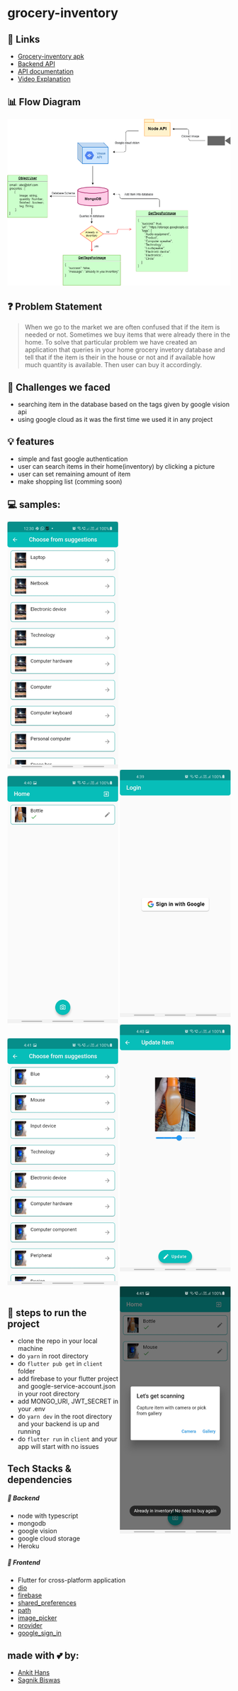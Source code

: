 # grocery-inventory

## 🔗 Links
- [Grocery-inventory apk](https://github.com/ankithans/help-me/)
- [Backend API](https://grocery-invent.herokuapp.com/)
- [API documentation](https://documenter.getpostman.com/view/11391372/TVetcSDt)
- [Video Explanation](https://vimeo.com/)

## 📊 Flow Diagram
<img src="https://github.com/ankithans/grocery-inventory/blob/main/abc.png">

## ❓ Problem Statement
> When we go to the market we are often confused that if the item is needed or not. Sometimes we buy items that were already there in the home. To solve that particular problem we have created an application that queries in your home grocery invetory database and tell that if the item is their in the house or not and if available how much quantity is available. Then user can buy it accordingly.

## 🤔 Challenges we faced
- searching item in the database based on the tags given by google vision api
- using google cloud as it was the first time we used it in any project

## 💡 features
- simple and fast google authentication
- user can search items in their home(inventory) by clicking a picture
- user can set remaining amount of item
- make shopping list (comming soon)


## 💻 samples:

<img src="https://github.com/ankithans/grocery-inventory/blob/main/client/screenshots/Screenshot_20201122-003056.jpg" width="250"> &nbsp;&nbsp;&nbsp;&nbsp; <img src="https://github.com/ankithans/grocery-inventory/blob/main/client/screenshots/Screenshot_20201122-163926.jpg" width="250" style="float:right"> &nbsp;&nbsp;&nbsp;&nbsp; &nbsp;&nbsp;&nbsp;&nbsp; <img src="" width="250">

<img src="https://github.com/ankithans/grocery-inventory/blob/main/client/screenshots/Screenshot_20201122-164030.jpg" width="250"> &nbsp;&nbsp;&nbsp;&nbsp; <img src="https://github.com/ankithans/grocery-inventory/blob/main/client/screenshots/Screenshot_20201122-164036.jpg" width="250" style="float:right"> &nbsp;&nbsp;&nbsp;&nbsp; &nbsp;&nbsp;&nbsp;&nbsp; <img src="" width="250">

<img src="https://github.com/ankithans/grocery-inventory/blob/main/client/screenshots/Screenshot_20201122-164111.jpg" width="250"> &nbsp;&nbsp;&nbsp;&nbsp; <img src="https://github.com/ankithans/grocery-inventory/blob/main/client/screenshots/Screenshot_20201122-164152.jpg" width="250" style="float:right">

## 👣 steps to run the project
- clone the repo in your local machine
- do ```yarn``` in root directory
- do ```flutter pub get``` in ```client``` folder
- add firebase to your flutter project and google-service-account.json in your root directory
- add MONGO_URI, JWT_SECRET in your .env
- do ```yarn dev``` in the root directory and your backend is up and running
- do ```flutter run``` in ```client``` and your app will start with no issues

## Tech Stacks & dependencies
##### 🤖 Backend
- node with typescript
- mongodb
- google vision
- google cloud storage
- Heroku

##### 🌟 Frontend
- Flutter for cross-platform application  
- [dio](https://pub.dev/packages/dio)
- [firebase](https://pub.dev/packages/firebase)
- [shared_preferences](https://pub.dev/packages/shared_preferences)
- [path](https://pub.dev/packages/path)
- [image_picker](https://pub.dev/packages/image_picker)
- [provider](https://pub.dev/packages/provider)
- [google_sign_in](https://pub.dev/packages/google_sign_in)

## made with 💕 by: 
- [Ankit Hans](https://github.com/ankithans)
- [Sagnik Biswas](https://github.com/sbiswas2209)
